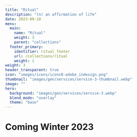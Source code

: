 ```yaml
---
title: "Ritual"
description: "(n) an affirmation of life"
date: 2023-09-10
menu:
  main:
    name: "Ritual"
    weight: 3
    parent: "collections"
  footer_primary:
    identifier: ritual_footer
    url: /collections/ritual
    weight: 1
weight: 3
header_transparent: true
icon: "images/icons/icons8-adobe_indesign.png"
thumbnail: "images/gen/services/service-3-thumbnail.webp"
image: ""
hero:
  background: "images/gen/services/service-3.webp"
  blend_mode: "overlay"
  theme: "base"
---
```


# Coming Winter 2023